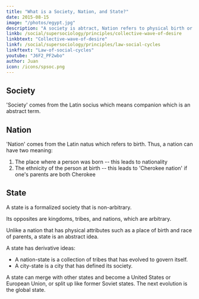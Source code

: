 ```yaml
---
title: "What is a Society, Nation, and State?"
date: 2015-08-15
image: "/photos/egypt.jpg"
description: "A society is abtract, Nation refers to physical birth or race, State refers to a formalized society"
linkb: /social/supersociology/principles/collective-wave-of-desire
linkbtext: "Collective-wave-of-desire"
linkf: /social/supersociology/principles/law-social-cycles
linkftext: "Law-of-social-cycles"
youtube: "J6F2_PF2wbo"
author: Juan
icon: /icons/spsoc.png
---
```



## Society

'Society' comes from the Latin socius which means companion which is an abstract term. 


## Nation

'Nation' comes from the Latin natus which refers to birth. Thus, a nation can have two meaning:

1. The place where a person was born -- this leads to nationality 
2. The ethnicity of the person at birth -- this leads to 'Cherokee nation' if one's parents are both Cherokee
 

## State

A state is a formalized society that is non-arbitrary. 

Its opposites are kingdoms, tribes, and nations, which are arbitrary. 

Unlike a nation that has physical attributes such as a place of birth and race of parents, a state is an abstract idea. 

A state has derivative ideas:
- A nation-state is a collection of tribes that has evolved to govern itself. 
- A city-state is a city that has defined its society. 

A state can merge with other states and become a United States or European Union, or split up like former Soviet states. The next evolution is the global state. 
